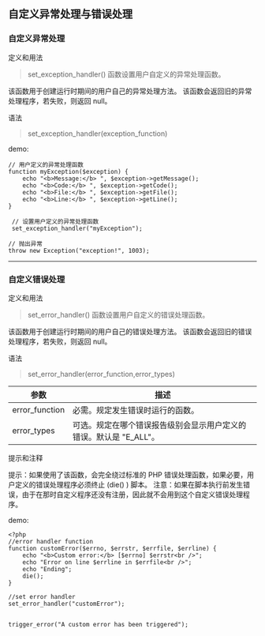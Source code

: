 ﻿## 自定义异常处理与错误处理

### 自定义异常处理

定义和用法

> set_exception_handler() 函数设置用户自定义的异常处理函数。

该函数用于创建运行时期间的用户自己的异常处理方法。
该函数会返回旧的异常处理程序，若失败，则返回 null。

语法
> set_exception_handler(exception_function)

demo:

```
// 用户定义的异常处理函数
function myException($exception) {
    echo "<b>Message:</b> ", $exception->getMessage();
    echo "<b>Code:</b> ", $exception->getCode();
    echo "<b>File:</b> ", $exception->getFile();
    echo "<b>Line:</b> ", $exception->getLine();
}

 // 设置用户定义的异常处理函数
 set_exception_handler("myException");

// 抛出异常
throw new Exception("exception!", 1003);
```



---

### 自定义错误处理

定义和用法

> set_error_handler() 函数设置用户自定义的错误处理函数。

该函数用于创建运行时期间的用户自己的错误处理方法。 该函数会返回旧的错误处理程序，若失败，则返回 null。

语法

> set_error_handler(error_function,error_types)  


参数|	描述
--|--
error_function|	必需。规定发生错误时运行的函数。
error_types|可选。规定在哪个错误报告级别会显示用户定义的错误。默认是 "E_ALL"。
提示和注释

提示：如果使用了该函数，会完全绕过标准的 PHP 错误处理函数，如果必要，用户定义的错误处理程序必须终止 (die() ) 脚本。 注意：如果在脚本执行前发生错误，由于在那时自定义程序还没有注册，因此就不会用到这个自定义错误处理程序。  

demo:

```
<?php
//error handler function
function customError($errno, $errstr, $errfile, $errline) {
    echo "<b>Custom error:</b> [$errno] $errstr<br />";
    echo "Error on line $errline in $errfile<br />";
    echo "Ending";
    die();
}

//set error handler
set_error_handler("customError");


trigger_error("A custom error has been triggered");

```